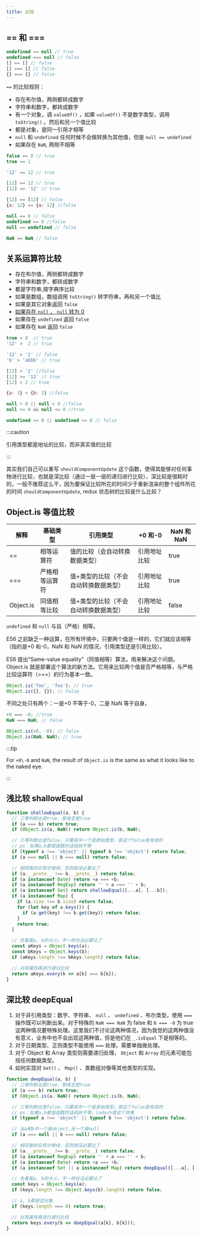 ```yaml
---
title: 比较
---
```


## == 和 ===

```js
undefined == null // true
undefined === null // false
[] == [] // false
[] === [] // false
{} === {} // false
```

`==` 的比较规则：

- 存在布尔值，两侧都转成数字
- 字符串和数字，都转成数字
- 有一个对象，调 `valueOf()` ，如果 `valueOf()` 不是数字类型，调用 `toString()` 。然后和另一个值比较
- 都是对象，是同一引用才相等
- `null` 和 `undefined` 任何时候不会做转换为其他值，但是 `null == undefined`
- 如果存在 `NaN`, 两侧不相等

```js
false == 0 // true
true == 1

'12' == 12 // true

[12] == 12 // true
[12] == '12' // true

[12] == [12] // false
{a: 12} == {a: 12} //false

null == 0 // false
undefined == 0 //false
null == undefined // false

NaN == NaN // false
```

## 关系运算符比较

- 存在布尔值，两侧都转成数字
- 字符串和数字，都转成数字
- 都是字符串,按字典序比较
- 如果是数组，数组调用 `toString()` 转字符串，再和另一个值比
- 如果是其它对象返回 `false`
- [如果存在 `null` ， `null` 转为 0](https://stackoverflow.com/questions/2910495/why-null-0-null-0-but-not-null-0)
- 如果存在 `undefined` 返回 `false`
- 如果存在 `NaN` 返回 `false`

```js
true > 0  // true
'12' >  2 // true

'12' > '2' // false
'b' > 'abbb' // true

[12] > '2' //false
[12] >= '12' // true
[12] > 2 // true

{a: 1} < {b: 2} //false

null > 0 || null < 0 //false
null >= 0 && null <= 0 //true

undefined >= 0 || undefined <= 0 // false
```

:::caution

引用类型都是地址的比较，而非真实值的比较

:::

其实我们自己可以重写 `shouldComponentUpdate` 这个函数，使得其能够对任何事物进行比较，也就是深比较（通过一层一层的递归进行比较），深比较是很耗时的，一般不推荐这么干，因为要保证比较所花的时间少于重新渲染的整个组件所花的时间 `shouldComponentUpdate`, redux 状态树的比较是什么比较？

## Object.is 等值比较

| 解释 | 基础类型 | 引用类型 | +0 和-0 | NaN 和 NaN |
| --- | --- | --- | --- | --- |
| == | 相等运算符 | 值的比较（会自动转换数据类型） | 引用地址比较 | true | false |
| === | 严格相等运算符 | 值+类型的比较（不会自动转换数据类型） | 引用地址比较 | true | false |
| Object.is | 同值相等比较 | 值+类型的比较（不会自动转换数据类型） | 引用地址比较 | false | true |

`undefined` 和 `null` 与自（严格）相等。

ES6 之前缺乏一种运算，在所有环境中，只要两个值是一样的，它们就应该相等（指的是+0 和-0，NaN 和 NaN 的情况，引用类型还是引用比较）。

ES6 提出“Same-value equality”（同值相等）算法，用来解决这个问题。Object.is 就是部署这个算法的新方法。它用来比较两个值是否严格相等，与严格比较运算符（===）的行为基本一致。

```js
Object.is('foo', 'foo'); // true
Object.is({}, {}); // false
```

不同之处只有两个：一是+0 不等于-0，二是 NaN 等于自身。

```js
+0 === -0; //true
NaN === NaN; // false

Object.is(+0, -0); // false
Object.is(NaN, NaN); // true
```

:::tip

For `+0\-0` and `NaN`, the result of `Object.is` is the same as what it looks like to the naked eye.

:::

## 浅比较 shallowEqual

```js
function shallowEqual(a, b) {
  // 三等判断出是true，那肯定是true
  if (a === b) return true;
  if (Object.is(a, NaN)) return Object.is(b, NaN);

  // 三等判断出是false，只要其中一个是原始类型，那这个false是有效的
  // ps：如果a,b都是函数的话统统不等
  if (typeof a !== 'object' || typeof b !== 'object') return false;
  if (a === null || b === null) return false;

  // 相同类的实例才继续，否则就没必要比了
  if (a.__proto__ !== b.__proto__) return false;
  if (a instanceof Date) return +a === +b;
  if (a instanceof RegExp) return '' + a === '' + b;
  if (a instanceof Set) return shallowEqual([...a], [...b]);
  if (a instanceof Map) {
    if (a.size !== b.size) return false;
    for (let key of a.keys()) {
      if (a.get(key) !== b.get(key)) return false;
    }
    return true;
  }

  // 先看看a, b的大小，不一样也没必要比了
  const aKeys = Object.keys(a);
  const bKeys = Object.keys(b);
  if (aKeys.length !== bKeys.length) return false;

  // 对其属性再进行递归比较
  return aKeys.every(k => a[k] === b[k]);
}
```

## 深比较 deepEqual

1. 对于非引用类型：数字、字符串、 `null` 、 `undefined` 、布尔类型，使用 `===` 操作既可以判断出来。对于特殊的 `NaN === NaN` 为 false 和 `0 === -0` 为 true 这两种情况要特殊处理。这里我们不讨论这两种情况，因为我觉的这两种值没有意义，业务中也不会出现这两种值，但是他们在 `_.isEqual` 下是相等的。
2. 对于日期类型、正则类型不能使用 `===` 处理，需要单独做处理。
3. 对于 Object 和 Array 类型则需要递归处理， `Object` 和 `Array` 的元素可能包括任何数据类型。
4. 如何实现对 `Set()` 、 `Map()` 、类数组对像等其他类型的实现。

```js
function deepEqual(a, b) {
  // 三等判断出是true，那肯定是true
  if (a === b) return true;
  if (Object.is(a, NaN)) return Object.is(b, NaN);

  // 三等判断出是false，只要其中一个是原始类型，那这个false是有效的
  // ps：如果a,b都是函数的话统统不等，lodash是这个效果
  if (typeof a !== 'object' || typeof b !== 'object') return false;

  // 当a和b中一个是object,另一个是null
  if (a === null || b === null) return false;

  // 相同类的实例才继续，否则就没必要比了
  if (a.__proto__ !== b.__proto__) return false;
  if (a instanceof RegExp) return '' + a === '' + b;
  if (a instanceof Date) return +a === +b;
  if (a instanceof Set || a instanceof Map) return deepEqual([...a], [...b]);

  // 先看看a, b的大小，不一样也没必要比了
  const keys = Object.keys(a);
  if (keys.length !== Object.keys(b).length) return false;

  // a, b都是空对象
  if (keys.length === 0) return true;

  // 对其属性再进行递归比较
  return keys.every(k => deepEqual(a[k], b[k]));
}
```
